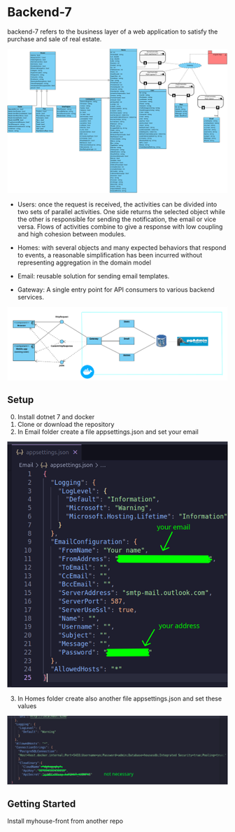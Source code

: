 # Backend-7

backend-7 refers to the business layer of a web application to satisfy the purchase and sale of real estate. 

![backend-7](Email/Assets/img/Class%20Diagram1.svg)

* Users: once the request is received, the activities can be divided into two sets of parallel activities. One side returns the selected object while the other is responsible for sending the notification, the email or vice versa. Flows of activities combine to give a response with low coupling and high cohesion between modules.

* Homes: with several objects and many expected behaviors that respond to events, a reasonable simplification has been incurred without representing aggregation in the domain model

* Email: reusable solution for sending email templates.

* Gateway: A single entry point for API consumers to various backend services.


![backend-7](Email/Assets/img/colaboration%20diagram%202.png)


## Setup
0. Install dotnet 7 and docker 
1. Clone or download the repository
2. In Email folder create a file appsettings.json and set your email

![backend-7](Email/Assets/img/email%20appsettings.json.png)

3. In Homes folder create also another file appsettings.json and set these values

![backend-7](Email/Assets/img/home%20appsettings.json%20.png)


## Getting Started

Install myhouse-front from another repo